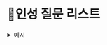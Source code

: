 # 💯인성 질문 리스트

<details>
<summary>예시</summary>
<div markdown="1">

저는 이렇게 답변했습니다.

</div>
</details>
